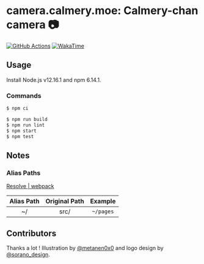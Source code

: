 # camera.calmery.moe: Calmery-chan camera :camera:

[![GitHub Actions](https://github.com/calmery-chan/camera.calmery.moe/workflows/GitHub%20Actions/badge.svg)](https://github.com/calmery-chan/calmery.moe/actions)
[![WakaTime](https://wakatime.com/badge/github/calmery-chan/camera.calmery.moe.svg)](https://wakatime.com/badge/github/calmery-chan/camera.calmery.moe)

## Usage

Install Node.js v12.16.1 and npm 6.14.1.

### Commands

```bash
$ npm ci
```

```bash
$ npm run build
$ npm run lint
$ npm start
$ npm test
```

## Notes

### Alias Paths

[Resolve | webpack](https://webpack.js.org/configuration/resolve/#resolvealias)

| Alias Path | Original Path |  Example  |
| :--------: | :-----------: | :-------: |
|     ~/     |     src/      | `~/pages` |

## Contributors

Thanks a lot ! Illustration by [@metanen0x0](https://twitter.com/metanen0x0) and logo design by [@sorano_design](https://twitter.com/sorano_design).

